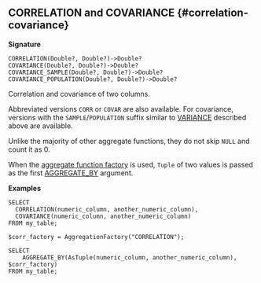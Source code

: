 ## CORRELATION and COVARIANCE {#correlation-covariance}

**Signature**
```
CORRELATION(Double?, Double?)->Double?
COVARIANCE(Double?, Double?)->Double?
COVARIANCE_SAMPLE(Double?, Double?)->Double?
COVARIANCE_POPULATION(Double?, Double?)->Double?
```

Correlation and covariance of two columns.

Abbreviated versions `CORR` or `COVAR` are also available. For covariance, versions with the `SAMPLE`/`POPULATION` suffix similar to [VARIANCE](#variance) described above are available.

Unlike the majority of other aggregate functions, they do not skip `NULL` and count it as 0.

When the [aggregate function factory](../../basic.md#aggregationfactory) is used, `Tuple` of two values is passed as the first [AGGREGATE_BY](#aggregateby) argument.

**Examples**
```yql
SELECT
  CORRELATION(numeric_column, another_numeric_column),
  COVARIANCE(numeric_column, another_numeric_column)
FROM my_table;
```

```yql
$corr_factory = AggregationFactory("CORRELATION");

SELECT
    AGGREGATE_BY(AsTuple(numeric_column, another_numeric_column), $corr_factory)
FROM my_table;
```
